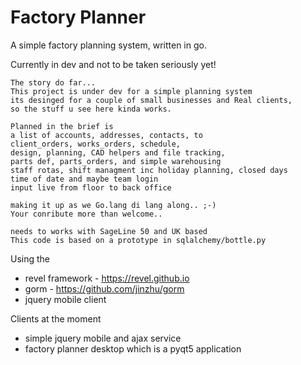 # Factory Planner

A simple factory planning system, written in go.

Currently in dev and not to be taken seriously  yet!

```
The story do far...
This project is under dev for a simple planning system
its desinged for a couple of small businesses and Real clients,
so the stuff u see here kinda works.

Planned in the brief is
a list of accounts, addresses, contacts, to
client_orders, works_orders, schedule,
design, planning, CAD helpers and file tracking,
parts def, parts_orders, and simple warehousing
staff rotas, shift managment inc holiday planning, closed days
time of date and maybe team login
input live from floor to back office 

making it up as we Go.lang di lang along.. ;-)
Your conribute more than welcome..

needs to works with SageLine 50 and UK based 
This code is based on a prototype in sqlalchemy/bottle.py
```



Using the
- revel framework - https://revel.github.io
- gorm - https://github.com/jinzhu/gorm
- jquery mobile client

Clients at the moment
- simple jquery mobile and ajax service
- factory planner desktop which is a pyqt5 application




